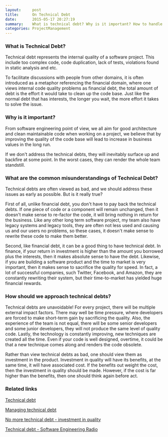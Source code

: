 ```yaml
---
layout:     post
title:      On Technical Debt
date:       2015-05-17 20:27:19
summary:    What is technical debt? Why is it important? How to handle technical debts?
categories: ProjectManagement
---
```


### What is Technical Debt?

Technical debt represents the internal quality of a software project. This include too complex code, code duplication, lack of tests, violations found in static analysis and etc.

To facilitate discussions with people from other domains, it is often introduced as a metaphor referencing the financial domain, where one views internal code quality problems as financial debt, the total amount of debt is the effort it would take to clean up the code base. Just like the normal debt that has interests, the longer you wait, the more effort it takes to solve the issue.

### Why is it important?

From software engineering point of view, we all aim for good architecture and clean maintainable code when working on a project, we believe that by improving the quality of the code base will lead to increase in business values in the long run.

If we don't address the technical debts, they will inevitably surface up and backfire at some point. In the worst cases, they can render the whole team standstill.  

### What are the common misunderstandings of Technical Debt?

Technical debts are often viewed as bad, and we should address these issues as early as possible. But is it really true?

First of all, unlike financial debt, you don't have to pay back the technical debts. If one piece of code or a component will remain unchanged, then it doesn't make sense to re-factor the code, it will bring nothing in return for the business. Like any other long term software project, my team also have legacy systems and legacy tools, they are often not less used and causing us and our users no problems, so these cases, it doesn't make sense to rewrite these code to make them better.

Second, like financial debt, it can be a good thing to have technical debt. In finance, if your return in investment is higher than the amount you borrowed plus the interests, then it makes absolute sense to have the debt. Likewise, if you are building a software product and the time to market is very important, then it makes sense to sacrifice the quality for speed. In fact, a lot of successful companies, such Twitter, Facebook, and Amazon, they are constantly rewriting their system, but their time-to-market has yielded huge financial rewards.

### How should we approach technical debts?

Technical debts are unavoidable! For every project, there will be multiple external impact factors. There may well be time pressure, where developers are forced to make short-term gain by sacrificing the quality. Also, the experience of the team is not equal, there will be some senior developers and some junior developers, they will not produce the same level of quality code. Lastly, the technology is constantly improving, new techniques are created all the time. Even if your code is well designed, overtime, it could be that a new technique comes along and renders the code obsolete.  

Rather than view technical debts as bad, one should view them as investment in the product. Investment in quality will have its benefits, at the same time, it will have associated cost. If the benefits out weight the cost, then the investment in quality should be made. However, if the cost is far higher than the benefits, then one should think again before act.


### Related links

[Technical debt](http://martinfowler.com/bliki/TechnicalDebt.html)

[Managing technical debt](http://www.infoq.com/articles/managing-technical-debt)

[No more technical debt - investment in quality](http://www.infoq.com/articles/no-more-technical-debt)

[Technical debt - Software Engineering Radio](http://www.se-radio.net/2015/04/episode-224-sven-johann-and-eberhard-wolff-on-technical-debt/)
